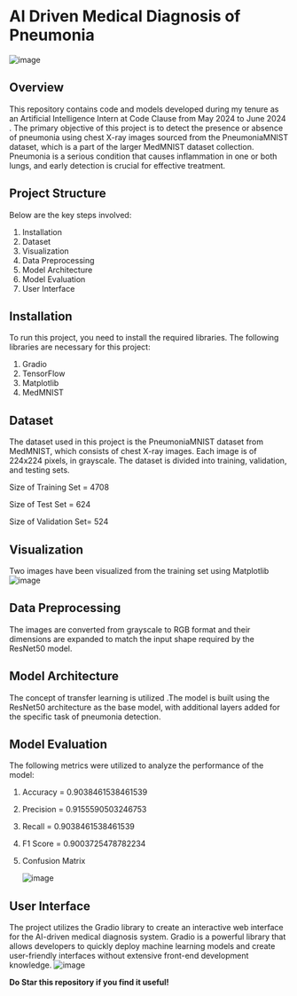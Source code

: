 
# AI Driven Medical Diagnosis of Pneumonia
![image](https://github.com/AmruhaAhmed/Code-Clause-Internship-AI-Driven-Medical-Diagnosis-/assets/98407069/33240b86-ef4f-4077-90d1-924622b2fe2d)

## Overview

This repository contains code and models developed during my tenure as an Artificial Intelligence Intern at Code Clause from May 2024 to June 2024 . The primary objective of this project is to detect the presence or absence of pneumonia using chest X-ray images sourced from the PneumoniaMNIST dataset, which is a part of the larger MedMNIST dataset collection. Pneumonia is a serious condition that causes inflammation in one or both lungs, and early detection is crucial for effective treatment.


## Project Structure
Below are the key steps involved:

1. Installation
2. Dataset
3. Visualization
4. Data Preprocessing
5. Model Architecture
6. Model Evaluation
7. User Interface

## Installation

To run this project, you need to install the required libraries. The following libraries are necessary for this project:

1. Gradio
2. TensorFlow
3. Matplotlib
4. MedMNIST

## Dataset

The dataset used in this project is the PneumoniaMNIST dataset from MedMNIST, which consists of chest X-ray images. Each image is of 224x224 pixels, in grayscale. The dataset is divided into training, validation, and testing sets. 

Size of Training Set = 4708 

Size of Test Set = 624

Size of Validation Set= 524


## Visualization

Two images have been visualized from the training set using Matplotlib
![image](https://github.com/user-attachments/assets/c04ba424-4e4e-425f-b633-897e6fae41cc)


## Data Preprocessing

The images are converted from grayscale to RGB format and their dimensions are expanded to match the input shape required by the ResNet50 model.

## Model Architecture

The concept of transfer learning is utilized .The model is built using the ResNet50 architecture as the base model, with additional layers added for the specific task of pneumonia detection.

## Model Evaluation

The following metrics were utilized to analyze the performance of the model:
1. Accuracy = 0.9038461538461539
2. Precision =  0.9155590503246753
3. Recall = 0.9038461538461539
4. F1 Score = 0.9003725478782234
5. Confusion Matrix
   
   ![image](https://github.com/user-attachments/assets/754e197f-a210-43b6-98da-ad7ba719616a)

## User Interface

The project utilizes the Gradio library to create an interactive web interface for the AI-driven medical diagnosis system. Gradio is a powerful library that allows developers to quickly deploy machine learning models and create user-friendly interfaces without extensive front-end development knowledge.
![image](https://github.com/user-attachments/assets/8d90ced4-9896-4170-88a5-57583951b149)



**Do Star this repository if you find it useful!**



